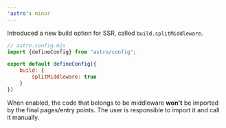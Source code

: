 ```yaml
---
'astro': minor
---
```


Introduced a new build option for SSR, called `build.splitMiddleware`.

```js
// astro.config.mjs
import {defineConfig} from "astro/config";

export default defineConfig({
    build: {
        splitMiddleware: true
    }
})
```

When enabled, the code that belongs to be middleware **won't** be imported
by the final pages/entry points. The user is responsible to import it and 
call it manually.
